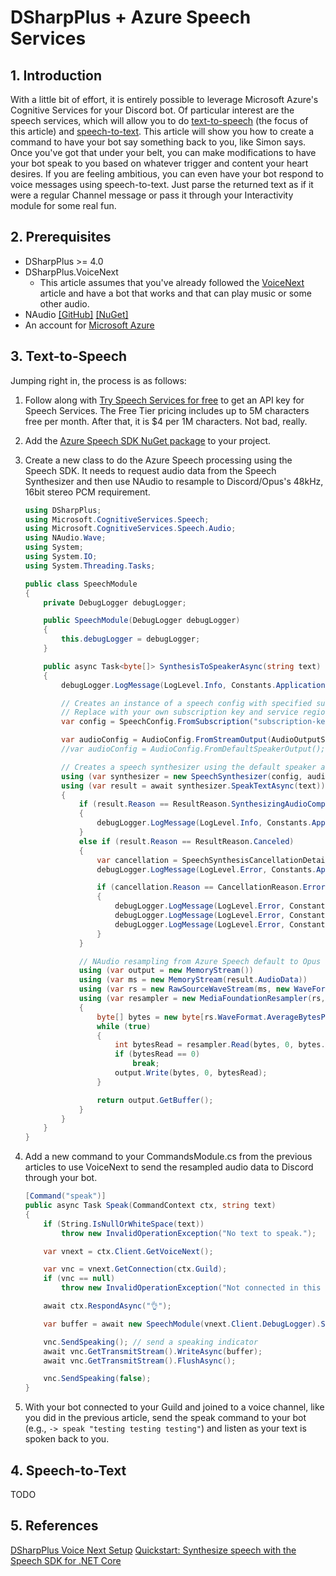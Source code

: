 # DSharpPlus + Azure Speech Services

## 1. Introduction
With a little bit of effort, it is entirely possible to leverage Microsoft Azure's Cognitive Services for your Discord
bot. Of particular interest are the speech services, which will allow you to do
[text-to-speech](https://docs.microsoft.com/en-us/azure/cognitive-services/speech-service/text-to-speech)
(the focus of this article) and
[speech-to-text](https://docs.microsoft.com/en-us/azure/cognitive-services/speech-service/speech-to-text).
This article will show you how to create a command to have your bot say something back to you, like Simon says. Once you've
got that under your belt, you can make modifications to have your bot speak to you based on whatever trigger and content
your heart desires. If you are feeling ambitious, you can even have your bot respond to voice messages using speech-to-text.
Just parse the returned text as if it were a regular Channel message or pass it through your Interactivity module for some
real fun.

## 2. Prerequisites
* DSharpPlus >= 4.0
* DSharpPlus.VoiceNext
  * This article assumes that you've already followed the [VoiceNext](/articles/vnext_setup.html) article and have a bot
    that works and that can play music or some other audio.
* NAudio [[GitHub]](https://github.com/naudio/NAudio) [[NuGet]](https://www.nuget.org/packages/NAudio/)
* An account for [Microsoft Azure](https://portal.azure.com)

## 3. Text-to-Speech
Jumping right in, the process is as follows:

1. Follow along with [Try Speech Services for free](https://docs.microsoft.com/en-us/azure/cognitive-services/speech-service/get-started)
   to get an API key for Speech Services. The Free Tier pricing includes up to 5M characters free per month. After that,
   it is $4 per 1M characters. Not bad, really.
2. Add the [Azure Speech SDK NuGet package](https://aka.ms/csspeech/nuget) to your project.
3. Create a new class to do the Azure Speech processing using the Speech SDK. It needs to request audio data from the
   Speech Synthesizer and then use NAudio to resample to Discord/Opus's 48kHz, 16bit stereo PCM requirement.

    ```c#
    using DSharpPlus;
    using Microsoft.CognitiveServices.Speech;
    using Microsoft.CognitiveServices.Speech.Audio;
    using NAudio.Wave;
    using System;
    using System.IO;
    using System.Threading.Tasks;

    public class SpeechModule
    {
        private DebugLogger debugLogger;

        public SpeechModule(DebugLogger debugLogger)
        {
            this.debugLogger = debugLogger;
        }

        public async Task<byte[]> SynthesisToSpeakerAsync(string text)
        {
            debugLogger.LogMessage(LogLevel.Info, Constants.ApplicationName, $"Azure Speech: Synthesizing speech for text [{text}]", DateTime.Now);

            // Creates an instance of a speech config with specified subscription key and service region.
            // Replace with your own subscription key and service region (e.g., "westus").
            var config = SpeechConfig.FromSubscription("subscription-key", "westus");

            var audioConfig = AudioConfig.FromStreamOutput(AudioOutputStream.CreatePullStream(AudioStreamFormat.GetDefaultOutputFormat()));
            //var audioConfig = AudioConfig.FromDefaultSpeakerOutput(); // if you want to hear it before processing

            // Creates a speech synthesizer using the default speaker as audio output.
            using (var synthesizer = new SpeechSynthesizer(config, audioConfig))
            using (var result = await synthesizer.SpeakTextAsync(text))
            {
                if (result.Reason == ResultReason.SynthesizingAudioCompleted)
                {
                    debugLogger.LogMessage(LogLevel.Info, Constants.ApplicationName, "Azure Speech: Speech synthesized.", DateTime.Now);
                }
                else if (result.Reason == ResultReason.Canceled)
                {
                    var cancellation = SpeechSynthesisCancellationDetails.FromResult(result);
                    debugLogger.LogMessage(LogLevel.Error, Constants.ApplicationName, $"Azure Speech: CANCELED: Reason={cancellation.Reason}", DateTime.Now);

                    if (cancellation.Reason == CancellationReason.Error)
                    {
                        debugLogger.LogMessage(LogLevel.Error, Constants.ApplicationName, $"Azure Speech: CANCELED: ErrorCode={cancellation.ErrorCode}", DateTime.Now);
                        debugLogger.LogMessage(LogLevel.Error, Constants.ApplicationName, $"Azure Speech: CANCELED: ErrorDetails=[{cancellation.ErrorDetails}]", DateTime.Now);
                        debugLogger.LogMessage(LogLevel.Error, Constants.ApplicationName, $"Azure Speech: CANCELED: Did you update the subscription info?", DateTime.Now);
                    }
                }

                // NAudio resampling from Azure Speech default to Opus default
                using (var output = new MemoryStream())
                using (var ms = new MemoryStream(result.AudioData))
                using (var rs = new RawSourceWaveStream(ms, new WaveFormat(16000, 16, 1)))
                using (var resampler = new MediaFoundationResampler(rs, new WaveFormat(48000, 16, 2)))
                {
                    byte[] bytes = new byte[rs.WaveFormat.AverageBytesPerSecond * 4];
                    while (true)
                    {
                        int bytesRead = resampler.Read(bytes, 0, bytes.Length);
                        if (bytesRead == 0)
                            break;
                        output.Write(bytes, 0, bytesRead);
                    }

                    return output.GetBuffer();
                }
            }
        }
    }
    ```
4. Add a new command to your CommandsModule.cs from the previous articles to use VoiceNext to send the resampled audio
   data to Discord through your bot.
    ```c#
    [Command("speak")]
    public async Task Speak(CommandContext ctx, string text)
    {
        if (String.IsNullOrWhiteSpace(text))
            throw new InvalidOperationException("No text to speak.");

        var vnext = ctx.Client.GetVoiceNext();

        var vnc = vnext.GetConnection(ctx.Guild);
        if (vnc == null)
            throw new InvalidOperationException("Not connected in this guild.");

        await ctx.RespondAsync("👌");

        var buffer = await new SpeechModule(vnext.Client.DebugLogger).SynthesisToSpeakerAsync(text);

        vnc.SendSpeaking(); // send a speaking indicator
        await vnc.GetTransmitStream().WriteAsync(buffer);
        await vnc.GetTransmitStream().FlushAsync();

        vnc.SendSpeaking(false);
    }
    ```
5. With your bot connected to your Guild and joined to a voice channel, like you did in the previous article, send the
   speak command to your bot (e.g., `-> speak "testing testing testing"`) and listen as your text is spoken back to you.

## 4. Speech-to-Text
TODO

## 5. References
[DSharpPlus Voice Next Setup](/articles/vnext_setup.html)
[Quickstart: Synthesize speech with the Speech SDK for .NET Core](https://docs.microsoft.com/en-us/azure/cognitive-services/speech-service/quickstart-text-to-speech-dotnetcore)